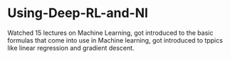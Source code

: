# Using-Deep-RL-and-Nl
Watched 15 lectures on Machine Learning, got introduced to the basic formulas that come into use in Machine learning, got introduced to tppics like linear regression and gradient descent.
